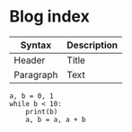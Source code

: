 # Blog index

| Syntax      | Description |
| ----------- | ----------- |
| Header      | Title       |
| Paragraph   | Text        |

```
a, b = 0, 1
while b < 10:
    print(b)
    a, b = a, a + b
```